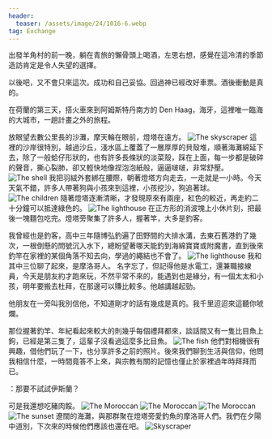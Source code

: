 ```yaml
---
header:
  teaser: /assets/image/24/1016-6.webp
tag: Exchange
---
```


出發羊角村的前一晚，躺在青旅的懶骨頭上喝酒，左思右想，感覺在這冷清的季節造訪肯定是令人失望的選擇。

以後吧，又不會只來這次。成功和自己妥協。回過神已經改好車票。酒後衝動是真的。

在荷蘭的第三天，搭火車來到阿姆斯特丹南方的 Den Haag，海牙，這裡唯一臨海的大城市，一趟計畫之外的旅程。

放眼望去數公里長的沙灘，摩天輪在眼前，燈塔在遠方。
![The skyscraper](/assets/image/24/1016-1.webp)
這裡的沙岸很特別，越過沙丘，淺水區上覆蓋了一層厚厚的貝殼堆，順著海灘綿延下去，除了一般蛤仔形狀的，也有許多長條狀的淡菜殼，踩在上面，每一步都是破碎的聲音，撕心裂肺，卻又輕快地像捏泡泡紙般，逼逼啵啵，非常舒壓。
![The shell](/assets/image/24/1016-2.webp)
我把羽絨外套綁在腰際，朝著燈塔方向走去，一走就是一小時。今天天氣不錯，許多人帶著狗與小孩來到這裡，小孩挖沙，狗追著球。
![The children](/assets/image/24/1016-3.webp)
隨著燈塔逐漸清晰，才發現原來有兩座，紅色的較近，再走約二十分鐘可以抵達綠色的。
![The lighthouse](/assets/image/24/1016-4.webp)
在正方形的消波塊上小休片刻，把最後一塊麵包吃完。燈塔旁聚集了許多人，握著竿，大多是釣客。

我曾經也是釣客，高中三年隨博弘釣遍了田野間的大排水溝，去東石舊港釣了幾次，一根倒懸的問號沉入水下，總盼望著哪天能釣到海綿寶寶或附魔書，直到後來釣竿在家裡的某個角落不知去向，學過的繩結也不會了。
![The lighthouse](/assets/image/24/1016-5.webp)
我和其中三位聊了起來，是摩洛哥人。
名字忘了，但記得他是水電工，還兼職接線員，今天是朋友約才跑來玩，不然平常不來的，能遇到也是緣分，有一個太太和小孩，明年要搬去杜拜，在那邊可以賺比較多。他越講越起勁。

他朋友在一旁叫我別信他，不知道剛才的話有幾成是真的。我千里迢迢來這聽你唬爛。

那位握著釣竿、年紀看起來較大的則幾乎每個禮拜都來，談話間又有一隻比目魚上鉤，已經是第三隻了，這輩子沒看過這麼多比目魚。
![The fish](/assets/image/24/1016-6.webp)
他們對相機很有興趣，借他們玩了一下，也分享許多之前的照片。後來我們聊到生活與信仰，他問我相信什麼，一時間竟答不上來，與宗教有關的記憶也僅止於家裡過年時拜拜而已。

：那要不試試伊斯蘭？  

可是我還想吃豬肉餒。
![The Moroccan](/assets/image/24/1016-7.webp)
![The Moroccan](/assets/image/24/1016-8.webp)
![The Moroccan](/assets/image/24/1016-9.webp)
![The sunset](/assets/image/24/1016-10.webp)
遼闊的海灘，與那群聚在燈塔旁愛釣魚的摩洛哥人們。我們在夕陽中道別，下次來的時候他們應該也還在吧。
![Skyscraper](/assets/image/24/1016-11.webp)
